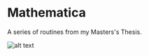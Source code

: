 # Mathematica
A series of routines from my Masters's Thesis.

![alt text](https://github.com/FedeDyna/Mathematica/JacobiDomain.png)
